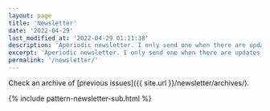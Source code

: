 ```yaml
---
layout: page
title: 'Newsletter'
date: '2022-04-29'
last_modified_at: '2022-04-29 01:11:38'
description: 'Aperiodic newsletter. I only send one when there are updates to share, mostly about releases or facts from the audio and game industries.'
excerpt: 'Aperiodic newsletter. I only send one when there are updates to share, mostly about releases or facts from the audio and game industries.'
permalink: '/newsletter/'
---
```

Check an archive of [previous issues]({{ site.url }}/newsletter/archives/).

{% include pattern-newsletter-sub.html %}